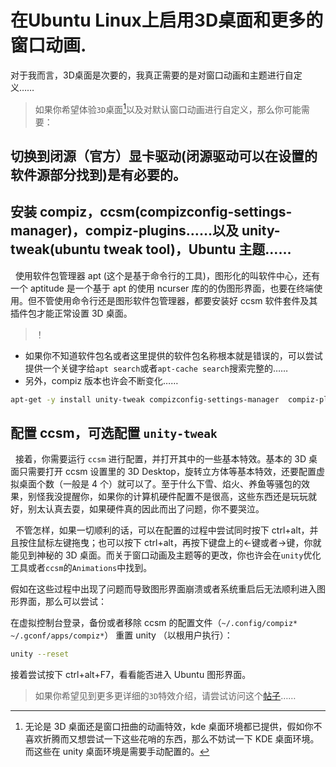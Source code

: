 #  在Ubuntu Linux上启用3D桌面和更多的窗口动画.
对于我而言，3D桌面是次要的，我真正需要的是对窗口动画和主题进行自定义……

> 如果你希望体验`3D`桌面[^0]以及对默认窗口动画进行自定义，那么你可能需要：

## 切换到闭源（官方）显卡驱动(闭源驱动可以在设置的软件源部分找到)是有必要的。

## 安装 compiz，ccsm(compizconfig-settings-manager)，compiz-plugins……以及 unity-tweak(ubuntu tweak tool)，Ubuntu 主题……

&nbsp;&nbsp;使用软件包管理器 apt (这个是基于命令行的工具)，图形化的叫软件中心，还有一个 aptitude 是一个基于 apt 的使用 ncurser 库的的伪图形界面，也要在终端使用。但不管使用命令行还是图形软件包管理器，都要安装好 ccsm 软件套件及其插件包才能正常设置 3D 桌面。 

> ！ 

+ 如果你不知道软件包名或者这里提供的软件包名称根本就是错误的，可以尝试提供一个关键字给`apt search`或者`apt-cache search`搜索完整的……
+ 另外，compiz 版本也许会不断变化……

```Bash
apt-get -y install unity-tweak compizconfig-settings-manager  compiz-plugins-extra compiz-plugins
```

## 配置 ccsm，可选配置 `unity-tweak`

&nbsp;&nbsp;接着，你需要运行 `ccsm` 进行配置，并打开其中的一些基本特效。基本的 3D 桌面只需要打开 ccsm 设置里的 3D Desktop，旋转立方体等基本特效，还要配置虚拟桌面个数（一般是 4 个）就可以了。至于什么下雪、焰火、养鱼等骚包的效果，别怪我没提醒你，如果你的计算机硬件配置不是很高，这些东西还是玩玩就好，别太认真去耍，如果硬件真的因此而出了问题，你不要哭泣。

&nbsp;&nbsp;不管怎样，如果一切顺利的话，可以在配置的过程中尝试同时按下 ctrl+alt，并且按住鼠标左键拖曳；也可以按下 ctrl+alt，再按下键盘上的←键或者→键，你就能见到神秘的 3D 桌面。而关于窗口动画及主题等的更改，你也许会在`unity`优化工具或者`ccsm`的`Animations`中找到。

假如在这些过程中出现了问题而导致图形界面崩溃或者系统重启后无法顺利进入图形界面，那么可以尝试：

在虚拟控制台登录，备份或者移除 ccsm 的配置文件（`~/.config/compiz* ~/.gconf/apps/compiz*`）
重置 unity （以根用户执行）：

```Bash
unity --reset
```

 接着尝试按下 ctrl+alt+F7，看看能否进入 Ubuntu 图形界面。

> 如果你希望见到更多更详细的`3D`特效介绍，请尝试访问这个[帖子](http://forum.ubuntu.org.cn/viewtopic.php?t=140531)……

[^0]:  无论是 3D 桌面还是窗口扭曲的动画特效，kde 桌面环境都已提供，假如你不喜欢折腾而又想尝试一下这些花哨的东西，那么不妨试一下 KDE 桌面环境。而这些在 unity 桌面环境是需要手动配置的。

